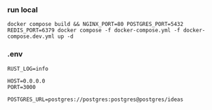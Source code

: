 ### run local
```shell
docker compose build && NGINX_PORT=80 POSTGRES_PORT=5432 REDIS_PORT=6379 docker compose -f docker-compose.yml -f docker-compose.dev.yml up -d
```

### .env
```text
RUST_LOG=info

HOST=0.0.0.0
PORT=3000

POSTGRES_URL=postgres://postgres:postgres@postgres/ideas
```